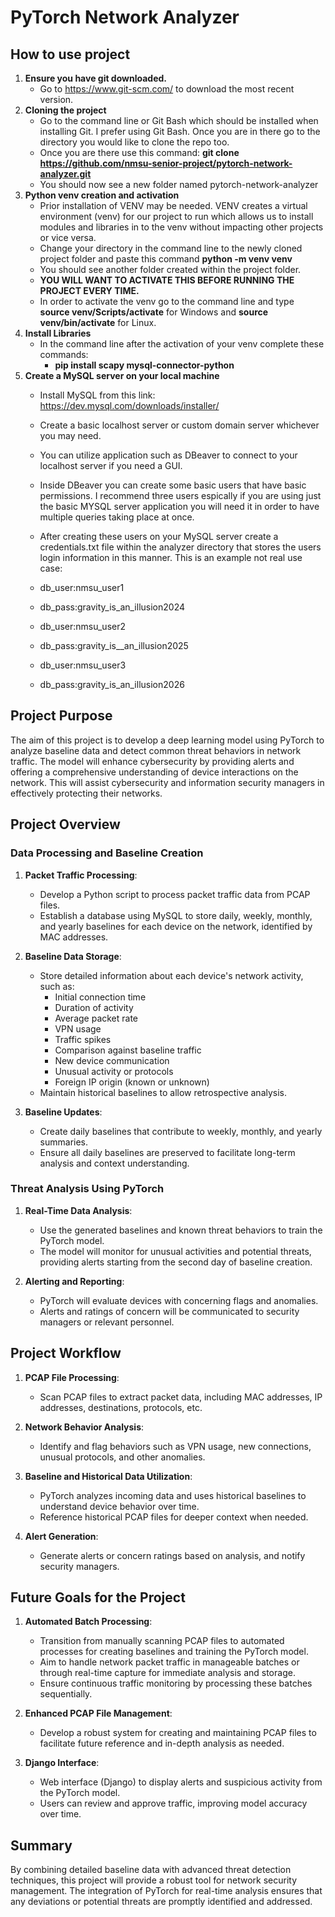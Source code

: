 # PyTorch Network Analyzer

## How to use project

1. **Ensure you have git downloaded.**
    - Go to https://www.git-scm.com/ to download the most recent version.
2. **Cloning the project**
    - Go to the command line or Git Bash which should be installed when installing Git. I prefer using Git Bash. Once you are in there go to the             directory you would like to clone the repo too.
    - Once you are there use this command: **git clone https://github.com/nmsu-senior-project/pytorch-network-analyzer.git**
    - You should now see a new folder named pytorch-network-analyzer
3. **Python venv creation and activation**
    - Prior installation of VENV may be needed. VENV creates a virtual environment (venv) for our project to run which allows us to install modules          and libraries in to the venv without impacting other projects or vice versa.
    - Change your directory in the command line to the newly cloned project folder and paste this command **python -m venv venv**
    - You should see another folder created within the project folder.
    - **YOU WILL WANT TO ACTIVATE THIS BEFORE RUNNING THE PROJECT EVERY TIME.**
    - In order to activate the venv go to the command line and type **source venv/Scripts/activate** for Windows and **source venv/bin/activate** for        Linux.
4. **Install Libraries**
    - In the command line after the activation of your venv complete these commands:
        - **pip install scapy mysql-connector-python**
5. **Create a MySQL server on your local machine**
    - Install MySQL from this link: https://dev.mysql.com/downloads/installer/
    - Create a basic localhost server or custom domain server whichever you may need.
    - You can utilize application such as DBeaver to connect to your localhost server if you need a GUI.
    - Inside DBeaver you can create some basic users that have basic permissions. I recommend three users espically if you are using just the basic          MYSQL server application you will need it in order to have multiple queries taking place at once.
      
    - After creating these users on your MySQL server create a credentials.txt file within the analyzer directory that stores the users login information in this manner. This is an example not real use case:
    - db_user:nmsu_user1
    - db_pass:gravity_is_an_illusion2024
    - db_user:nmsu_user2
    - db_pass:gravity_is__an_illusion2025
    - db_user:nmsu_user3
    - db_pass:gravity_is_an_illusion2026
  

## Project Purpose

The aim of this project is to develop a deep learning model using PyTorch to analyze baseline data and detect common threat behaviors in network traffic. The model will enhance cybersecurity by providing alerts and offering a comprehensive understanding of device interactions on the network. This will assist cybersecurity and information security managers in effectively protecting their networks.


## Project Overview

### Data Processing and Baseline Creation

1. **Packet Traffic Processing**: 
    - Develop a Python script to process packet traffic data from PCAP files.
    - Establish a database using MySQL to store daily, weekly, monthly, and yearly baselines for each device on the network, identified by MAC addresses.

2. **Baseline Data Storage**:
    - Store detailed information about each device's network activity, such as:
        - Initial connection time
        - Duration of activity
        - Average packet rate
        - VPN usage
        - Traffic spikes
        - Comparison against baseline traffic
        - New device communication
        - Unusual activity or protocols
        - Foreign IP origin (known or unknown)
    - Maintain historical baselines to allow retrospective analysis.

3. **Baseline Updates**:
    - Create daily baselines that contribute to weekly, monthly, and yearly summaries.
    - Ensure all daily baselines are preserved to facilitate long-term analysis and context understanding.


### Threat Analysis Using PyTorch

1. **Real-Time Data Analysis**:
    - Use the generated baselines and known threat behaviors to train the PyTorch model.
    - The model will monitor for unusual activities and potential threats, providing alerts starting from the second day of baseline creation.

2. **Alerting and Reporting**:
    - PyTorch will evaluate devices with concerning flags and anomalies.
    - Alerts and ratings of concern will be communicated to security managers or relevant personnel.


## Project Workflow

1. **PCAP File Processing**:
    - Scan PCAP files to extract packet data, including MAC addresses, IP addresses, destinations, protocols, etc.

2. **Network Behavior Analysis**:
    - Identify and flag behaviors such as VPN usage, new connections, unusual protocols, and other anomalies.

3. **Baseline and Historical Data Utilization**:
    - PyTorch analyzes incoming data and uses historical baselines to understand device behavior over time.
    - Reference historical PCAP files for deeper context when needed.

4. **Alert Generation**:
    - Generate alerts or concern ratings based on analysis, and notify security managers.


## Future Goals for the Project

1. **Automated Batch Processing**:
    - Transition from manually scanning PCAP files to automated processes for creating baselines and training the PyTorch model.
    - Aim to handle network packet traffic in manageable batches or through real-time capture for immediate analysis and storage.
    - Ensure continuous traffic monitoring by processing these batches sequentially.

2. **Enhanced PCAP File Management**:
    - Develop a robust system for creating and maintaining PCAP files to facilitate future reference and in-depth analysis as needed.
    
3. **Django Interface**:
    - Web interface (Django) to display alerts and suspicious activity from the PyTorch model.
    - Users can review and approve traffic, improving model accuracy over time.


## Summary

By combining detailed baseline data with advanced threat detection techniques, this project will provide a robust tool for network security management. The integration of PyTorch for real-time analysis ensures that any deviations or potential threats are promptly identified and addressed.
